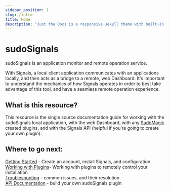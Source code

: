 ```yaml
---
sidebar_position: 1
slug: /intro
title: Home
description: "Just the Docs is a responsive Jekyll theme with built-in search that is easily customizable and hosted on GitHub Pages."
---
```


# sudoSignals

sudoSignals is an application monitor and remote operation service.

With Signals, a local client application communicates with an applications locally, and then acts as a bridge to a remote, web Dashboard. It's important to understand the mechanics of how Signals operates in order to best take advantage of this tool, and have a seamless remote operation experience. 

## What is this resource?

This resource is the single source documentation guide for working with the sudoSignals local application, with the web Dashboard, with any [SudoMagic](https://www.sudomagic.com/) created plugins, and with the Signals API (helpful if you're going to create your own plugin).

## Where to go next:
[Getting Started](https://docs.sudosignals.com/docs/getting-started) - Create an account, install Signals, and configuration  
[Working with Plugins](https://docs.sudosignals.com/docs/plugins)- Working with plugins to remotely control your installation   
[Troubleshooting](https://docs.sudosignals.com/docs/troubleshooting) - common issues, and their resolution  
[API Documentation](https://docs.sudosignals.com/docs/api) - build your own sudoSignals plugin
